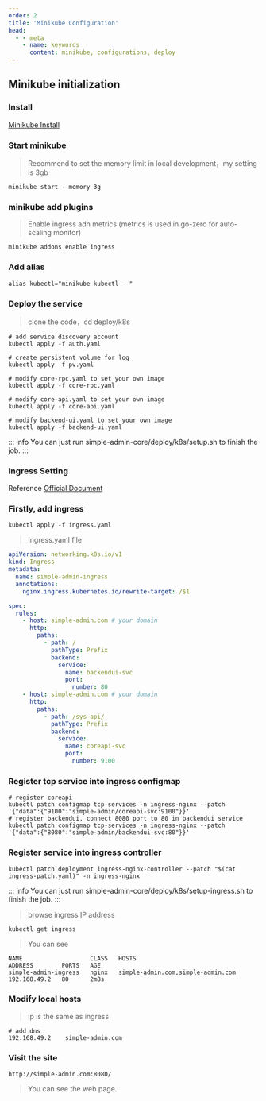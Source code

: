 ```yaml
---
order: 2
title: 'Minikube Configuration'
head:
  - - meta
    - name: keywords
      content: minikube, configurations, deploy
---
```


## Minikube initialization

### Install

[Minikube Install](https://minikube.sigs.k8s.io/docs/start/)

### Start minikube
>
> Recommend to set the memory limit in local development，my setting is 3gb

```shell
minikube start --memory 3g
```

### minikube add plugins

> Enable ingress adn metrics (metrics is used in go-zero for auto-scaling monitor)

```shell
minikube addons enable ingress
```

### Add alias

```shell
alias kubectl="minikube kubectl --"
```

### Deploy the service

> clone the code，cd deploy/k8s

```shell
# add service discovery account
kubectl apply -f auth.yaml

# create persistent volume for log
kubectl apply -f pv.yaml

# modify core-rpc.yaml to set your own image
kubectl apply -f core-rpc.yaml

# modify core-api.yaml to set your own image
kubectl apply -f core-api.yaml

# modify backend-ui.yaml to set your own image
kubectl apply -f backend-ui.yaml
```

::: info
You can just run simple-admin-core/deploy/k8s/setup.sh to finish the job.
:::

### Ingress Setting

Reference [Official Document](https://minikube.sigs.k8s.io/docs/tutorials/nginx_tcp_udp_ingress/)

### Firstly, add ingress

```shell
kubectl apply -f ingress.yaml
```

> Ingress.yaml file

```yaml
apiVersion: networking.k8s.io/v1
kind: Ingress
metadata:
  name: simple-admin-ingress
  annotations:
    nginx.ingress.kubernetes.io/rewrite-target: /$1

spec:
  rules:
    - host: simple-admin.com # your domain
      http:
        paths:
          - path: /
            pathType: Prefix
            backend:
              service:
                name: backendui-svc
                port:
                  number: 80
    - host: simple-admin.com # your domain
      http:
        paths:
          - path: /sys-api/
            pathType: Prefix
            backend:
              service:
                name: coreapi-svc
                port:
                  number: 9100
```

### Register tcp service into ingress configmap

```shell
# register coreapi
kubectl patch configmap tcp-services -n ingress-nginx --patch '{"data":{"9100":"simple-admin/coreapi-svc:9100"}}'
# register backendui, connect 8080 port to 80 in backendui service
kubectl patch configmap tcp-services -n ingress-nginx --patch '{"data":{"8080":"simple-admin/backendui-svc:80"}}'
```

### Register service into  ingress controller

```shell
kubectl patch deployment ingress-nginx-controller --patch "$(cat ingress-patch.yaml)" -n ingress-nginx

```

::: info
You can just run simple-admin-core/deploy/k8s/setup-ingress.sh to finish the job.
:::

> browse ingress IP address

```shell
kubectl get ingress
```

> You can see

```shell
NAME                   CLASS   HOSTS                               ADDRESS        PORTS   AGE
simple-admin-ingress   nginx   simple-admin.com,simple-admin.com   192.168.49.2   80      2m8s
```

### Modify local hosts
>
> ip is the same as ingress

```shell
# add dns
192.168.49.2    simple-admin.com
```

### Visit the site

```shell
http://simple-admin.com:8080/
```

> You can see the web page.
